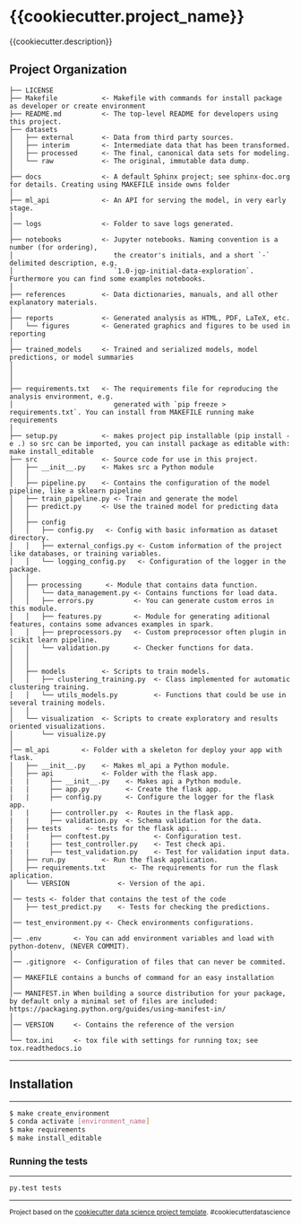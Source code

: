 {{cookiecutter.project_name}}
==============================

{{cookiecutter.description}}

Project Organization
------------

    ├── LICENSE
    ├── Makefile           <- Makefile with commands for install package as developer or create environment
    ├── README.md          <- The top-level README for developers using this project.
    ├── datasets
    │   ├── external       <- Data from third party sources.
    │   ├── interim        <- Intermediate data that has been transformed.
    │   ├── processed      <- The final, canonical data sets for modeling.
    │   └── raw            <- The original, immutable data dump.
    │
    ├── docs               <- A default Sphinx project; see sphinx-doc.org for details. Creating using MAKEFILE inside owns folder
    │
    ├── ml_api             <- An API for serving the model, in very early stage.
    │
    │── logs               <- Folder to save logs generated.
    │
    ├── notebooks          <- Jupyter notebooks. Naming convention is a number (for ordering),
    │                         the creator's initials, and a short `-` delimited description, e.g.
    │                         `1.0-jqp-initial-data-exploration`. Furthermore you can find some examples notebooks.
    │
    ├── references         <- Data dictionaries, manuals, and all other explanatory materials.
    │
    ├── reports            <- Generated analysis as HTML, PDF, LaTeX, etc.
    │   └── figures        <- Generated graphics and figures to be used in reporting
    │
    ├── trained_models     <- Trained and serialized models, model predictions, or model summaries
    │
    │
    │
    ├── requirements.txt   <- The requirements file for reproducing the analysis environment, e.g.
    │                         generated with `pip freeze > requirements.txt`. You can install from MAKEFILE running make requirements
    │
    ├── setup.py           <- makes project pip installable (pip install -e .) so src can be imported, you can install package as editable with: make install_editable 
    ├── src                <- Source code for use in this project.
    │   ├── __init__.py    <- Makes src a Python module
    │   │   
    │   ├── pipeline.py    <- Contains the configuration of the model pipeline, like a sklearn pipeline
    │   ├── train_pipeline.py <- Train and generate the model
    │   ├── predict.py     <- Use the trained model for predicting data
    │   │
    │   ├── config
    │   │   ├── config.py   <- Config with basic information as dataset directory.
    │   │   ├── external_configs.py <- Custom information of the project like databases, or training variables.
    │   │   └── logging_config.py   <- Configuration of the logger in the package.
    │   │
    │   ├── processing      <- Module that contains data function.
    │   │   └── data_management.py <- Contains functions for load data.
    │   │   ├── errors.py          <- You can generate custom erros in this module.
    │   │   ├── features.py        <- Module for generating aditional features, contains some advances examples in spark.
    │   │   ├── preprocessors.py   <- Custom preprocessor often plugin in scikit learn pipeline.
    │   │   └── validation.py      <- Checker functions for data.
    │   │
    │   │
    │   ├── models         <- Scripts to train models.
    │   │   ├── clustering_training.py  <- Class implemented for automatic clustering training.
    │   │   └── utils_models.py         <- Functions that could be use in several training models.
    │   │
    │   └── visualization  <- Scripts to create exploratory and results oriented visualizations.
    │       └── visualize.py
    │
    │── ml_api        <- Folder with a skeleton for deploy your app with flask.
    │   ├── __init__.py    <- Makes ml_api a Python module.
    │   ├── api            <- Folder with the flask app.
    |   |     ├── __init__.py    <- Makes api a Python module.
    |   |     ├── app.py         <- Create the flask app.
    |   |     ├── config.py      <- Configure the logger for the flask app.
    |   |     ├── controller.py  <- Routes in the flask app.
    |   |     ├── validation.py  <- Schema validation for the data.
    │   ├── tests      <- tests for the flask api..
    |   |     ├── conftest.py           <- Configuration test.
    |   |     ├── test_controller.py    <- Test check api.
    |   |     ├── test_validation.py    <- Test for validation input data.
    │   ├── run.py         <- Run the flask application.
    │   ├── requirements.txt      <- The requirements for run the flask aplication.
    │   └── VERSION            <- Version of the api.
    │
    │── tests <- folder that contains the test of the code
    │   ├── test_predict.py    <- Tests for checking the predictions.
    │
    │── test_environment.py <- Check environments configurations.
    │
    │── .env        <- You can add environment variables and load with python-dotenv, (NEVER COMMIT).
    │
    │── .gitignore  <- Configuration of files that can never be commited.
    │
    │── MAKEFILE contains a bunchs of command for an easy installation 
    │
    │── MANIFEST.in When building a source distribution for your package, by default only a minimal set of files are included: https://packaging.python.org/guides/using-manifest-in/
    │
    │── VERSION     <- Contains the reference of the version
    │
    └── tox.ini     <- tox file with settings for running tox; see tox.readthedocs.io

--------

## Installation
------------

``` bash
$ make create_environment
$ conda activate [environment_name]
$ make requirements
$ make install_editable
```

### Running the tests
------------

    py.test tests
------------
<p><small>Project based on the <a target="_blank" href="https://drivendata.github.io/cookiecutter-data-science/">cookiecutter data science project template</a>. #cookiecutterdatascience</small></p>
